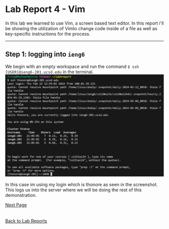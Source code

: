 # Lab Report 4 - Vim
In this lab we learned to use Vim, a screen based text editor. In this report i'll be showing the 
utilization of Vimto change code inside of a file as well as key-specific instructions for the process.

---
## Step 1: logging into `ieng6`
We begin with an empty workspace and run the command `$ ssh [USER]@ieng6-201.ucsd.edu` in the terminal.  
![](lab4_firstStep.png)  

In this case im using my login which is thonore as seen in the screenshot.  
This logs us into the server where we will be doing the rest of this demonstration. 
  
[Next Page](lab4_2ndPg.md)  
  \
  \
[Back to Lab Reports](index.md)
